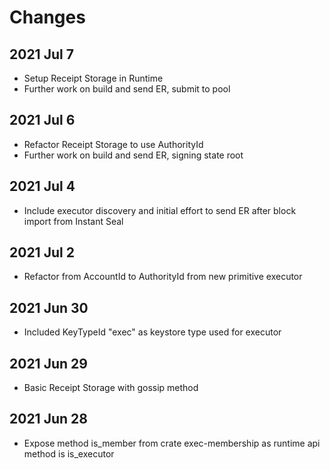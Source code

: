 # Changes

## 2021 Jul 7

* Setup Receipt Storage in Runtime
* Further work on build and send ER, submit to pool

## 2021 Jul 6

* Refactor Receipt Storage to use AuthorityId
* Further work on build and send ER, signing state root

## 2021 Jul 4

* Include executor discovery and initial effort to send ER after block import from Instant Seal

## 2021 Jul 2

* Refactor from AccountId to AuthorityId from new primitive executor

## 2021 Jun 30

* Included KeyTypeId "exec" as keystore type used for executor

## 2021 Jun 29

* Basic Receipt Storage with gossip method

## 2021 Jun 28

* Expose method is_member from crate exec-membership as runtime api method is is_executor
